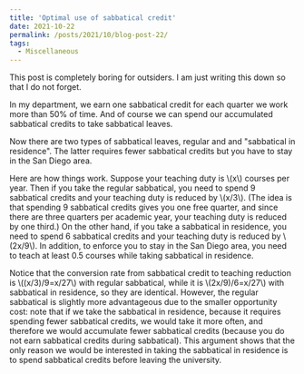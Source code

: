 ```yaml
---
title: 'Optimal use of sabbatical credit'
date: 2021-10-22
permalink: /posts/2021/10/blog-post-22/
tags:
  - Miscellaneous
---
```


This post is completely boring for outsiders. I am just writing this down so that I do not forget.

In my department, we earn one sabbatical credit for each quarter we work more than 50% of time. And of course we can spend our accumulated sabbatical credits to take sabbatical leaves.

Now there are two types of sabbatical leaves, regular and and "sabbatical in residence". The latter requires fewer sabbatical credits but you have to stay in the San Diego area.

Here are how things work. Suppose your teaching duty is \\(x\\) courses per year. Then if you take the regular sabbatical, you need to spend 9 sabbatical credits and your teaching duty is reduced by \\(x/3\\). (The idea is that spending 9 sabbatical credits gives you one free quarter, and since there are three quarters per academic year, your teaching duty is reduced by one third.) On the other hand, if you take a sabbatical in residence, you need to spend 6 sabbatical credits and your teaching duty is reduced by \\(2x/9\\). In addition, to enforce you to stay in the San Diego area, you need to teach at least 0.5 courses while taking sabbatical in residence.

Notice that the conversion rate from sabbatical credit to teaching reduction is \\((x/3)/9=x/27\\) with regular sabbatical, while it is \\(2x/9)/6=x/27\\) with sabbatical in residence, so they are identical. However, the regular sabbatical is slightly more advantageous due to the smaller opportunity cost: note that if we take the sabbatical in residence, because it requires spending fewer sabbatical credits, we would take it more often, and therefore we would accumulate fewer sabbatical credits (because you do not earn sabbatical credits during sabbatical). This argument shows that the only reason we would be interested in taking the sabbatical in residence is to spend sabbatical credits before leaving the university.
